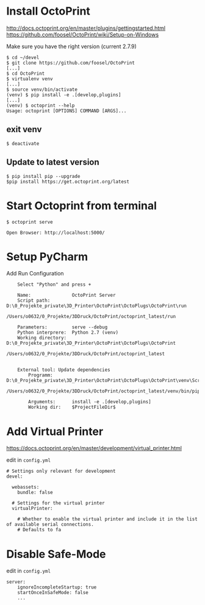 # Install OctoPrint

http://docs.octoprint.org/en/master/plugins/gettingstarted.html
https://github.com/foosel/OctoPrint/wiki/Setup-on-Windows

Make sure you have the right version (current 2.7.9)


    $ cd ~/devel
    $ git clone https://github.com/foosel/OctoPrint
    [...]
    $ cd OctoPrint
    $ virtualenv venv
    [...]
    $ source venv/bin/activate
    (venv) $ pip install -e .[develop,plugins]
    [...]
    (venv) $ octoprint --help
    Usage: octoprint [OPTIONS] COMMAND [ARGS]...

## exit venv

    $ deactivate

## Update to latest version
    $ pip install pip --upgrade
    $pip install https://get.octoprint.org/latest

# Start Octoprint from terminal
    
    $ octoprint serve

    Open Browser: http://localhost:5000/


# Setup PyCharm
Add Run Configuration
```
    Select "Python" and press +

    Name:				OctoPrint Server
    Script path:		D:\0_Projekte_private\3D_Printer\OctoPrint\OctoPlugs\OctoPrint\run

/Users/o0632/0_Projekte/3DDruck/OctoPrint/octoprint_latest/run

    Parameters:			serve --debug
    Python interprere:	Python 2.7 (venv)	
    Working directory:	D:\0_Projekte_private\3D_Printer\OctoPrint\OctoPlugs\OctoPrint

/Users/o0632/0_Projekte/3DDruck/OctoPrint/octoprint_latest


    External tool: Update dependencies
        Programm:		D:\0_Projekte_private\3D_Printer\OctoPrint\OctoPlugs\OctoPrint\venv\Scripts\pip.exe

/Users/o0632/0_Projekte/3DDruck/OctoPrint/octoprint_latest/venv/bin/pip

        Arguments:		install -e .[develop,plugins]
        Working dir:	$ProjectFileDir$
```

# Add Virtual Printer

https://docs.octoprint.org/en/master/development/virtual_printer.html

edit in `config.yml`
```
# Settings only relevant for development
devel:

  webassets:
    bundle: false
	
  # Settings for the virtual printer
  virtualPrinter:

    # Whether to enable the virtual printer and include it in the list of available serial connections.
    # Defaults to fa
```

# Disable Safe-Mode

edit in `config.yml`
```
server:
    ignoreIncompleteStartup: true 
    startOnceInSafeMode: false
    ...
```